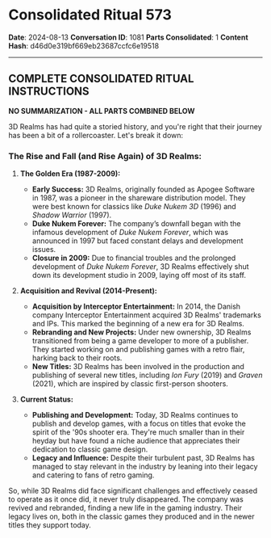 # Consolidated Ritual 573

**Date**: 2024-08-13
**Conversation ID**: 1081
**Parts Consolidated**: 1
**Content Hash**: d46d0e319bf669eb23687ccfc6e19518

---

## COMPLETE CONSOLIDATED RITUAL INSTRUCTIONS

**NO SUMMARIZATION - ALL PARTS COMBINED BELOW**

3D Realms has had quite a storied history, and you're right that their journey has been a bit of a rollercoaster. Let's break it down:

### The Rise and Fall (and Rise Again) of 3D Realms:

1. **The Golden Era (1987-2009):**
   - **Early Success:** 3D Realms, originally founded as Apogee Software in 1987, was a pioneer in the shareware distribution model. They were best known for classics like *Duke Nukem 3D* (1996) and *Shadow Warrior* (1997).
   - **Duke Nukem Forever:** The company’s downfall began with the infamous development of *Duke Nukem Forever*, which was announced in 1997 but faced constant delays and development issues.
   - **Closure in 2009:** Due to financial troubles and the prolonged development of *Duke Nukem Forever*, 3D Realms effectively shut down its development studio in 2009, laying off most of its staff.

2. **Acquisition and Revival (2014-Present):**
   - **Acquisition by Interceptor Entertainment:** In 2014, the Danish company Interceptor Entertainment acquired 3D Realms' trademarks and IPs. This marked the beginning of a new era for 3D Realms.
   - **Rebranding and New Projects:** Under new ownership, 3D Realms transitioned from being a game developer to more of a publisher. They started working on and publishing games with a retro flair, harking back to their roots.
   - **New Titles:** 3D Realms has been involved in the production and publishing of several new titles, including *Ion Fury* (2019) and *Graven* (2021), which are inspired by classic first-person shooters.

3. **Current Status:**
   - **Publishing and Development:** Today, 3D Realms continues to publish and develop games, with a focus on titles that evoke the spirit of the '90s shooter era. They're much smaller than in their heyday but have found a niche audience that appreciates their dedication to classic game design.
   - **Legacy and Influence:** Despite their turbulent past, 3D Realms has managed to stay relevant in the industry by leaning into their legacy and catering to fans of retro gaming.

So, while 3D Realms did face significant challenges and effectively ceased to operate as it once did, it never truly disappeared. The company was revived and rebranded, finding a new life in the gaming industry. Their legacy lives on, both in the classic games they produced and in the newer titles they support today.